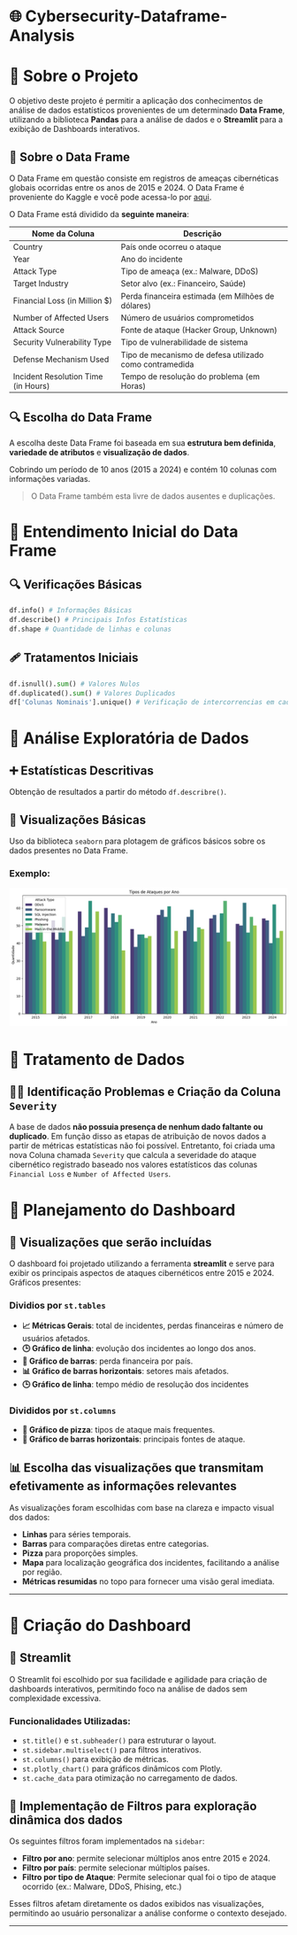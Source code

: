 # 🌐 Cybersecurity-Dataframe-Analysis

# 🚀 Sobre o Projeto
O objetivo deste projeto é permitir a aplicação dos conhecimentos de análise de dados estatísticos provenientes de um determinado **Data Frame**, utilizando a biblioteca **Pandas** para a análise de dados e o **Streamlit** para a exibição de Dashboards interativos.

## 📂 Sobre o Data Frame
O Data Frame em questão consiste em registros de ameaças cibernéticas globais ocorridas entre os anos de 2015 e 2024. O Data Frame é proveniente do Kaggle e você pode acessa-lo por [aqui](https://www.kaggle.com/datasets/atharvasoundankar/global-cybersecurity-threats-2015-2024).

O Data Frame está dividido da **seguinte maneira**:

| Nome da Coluna                      | Descrição                                               |
|-------------------------------------|---------------------------------------------------------|
| Country                             | País onde ocorreu o ataque                              |
| Year                                | Ano do incidente                                        |
| Attack Type                         | Tipo de ameaça (ex.: Malware, DDoS)                     |
| Target Industry                     | Setor alvo (ex.: Financeiro, Saúde)                     |
| Financial Loss (in Million $)       | Perda financeira estimada (em Milhões de dólares)       |
| Number of Affected Users            | Número de usuários comprometidos                        |
| Attack Source                       | Fonte de ataque (Hacker Group, Unknown)                 |
| Security Vulnerability Type         | Tipo de vulnerabilidade de sistema                      |
| Defense Mechanism Used              | Tipo de mecanismo de defesa utilizado como contramedida |
| Incident Resolution Time (in Hours) | Tempo de resolução do problema (em Horas)               |

## 🔍 Escolha do Data Frame
A escolha deste Data Frame foi baseada em sua **estrutura bem definida**, **variedade de atributos** e **visualização de dados**.

Cobrindo um período de 10 anos (2015 a 2024) e contém 10 colunas com informações variadas.

> O Data Frame também esta livre de dados ausentes e duplicações.

# 🧐 Entendimento Inicial do Data Frame
## 🔍 Verificações Básicas
```python
df.info() # Informações Básicas
df.describe() # Principais Infos Estatísticas
df.shape # Quantidade de linhas e colunas
```
## 🩹 Tratamentos Iniciais
```python
df.isnull().sum() # Valores Nulos
df.duplicated().sum() # Valores Duplicados
df['Colunas Nominais'].unique() # Verificação de intercorrencias em cada coluna
```
# 🔬 Análise Exploratória de Dados
## ➕ Estatísticas Descritivas
Obtenção de resultados a partir do método `df.describre()`.
## 👀 Visualizações Básicas
Uso da biblioteca `seaborn` para plotagem de gráficos básicos sobre os dados presentes no Data Frame.
### Exemplo:
![Meu Gráfico](assets/seaborn.png)

# 🔧 Tratamento de Dados
## 😵‍💫 Identificação Problemas e Criação da Coluna `Severity`
A base de dados **não possuia presença de nenhum dado faltante ou duplicado**.
Em função disso as etapas de atribuição de novos dados a partir de métricas estatísticas não foi possível. Entretanto, foi criada uma nova Coluna chamada `Severity` que calcula a severidade do ataque cibernético registrado baseado nos valores estatísticos das colunas `Financial Loss` e `Number of Affected Users`.

# 🧠 Planejamento do Dashboard

## 🎯 Visualizações que serão incluídas

O dashboard foi projetado utilizando a ferramenta **streamlit** e serve para exibir os principais aspectos de ataques cibernéticos entre 2015 e 2024. Gráficos presentes:

### Dividios por `st.tables`
- **📈 Métricas Gerais**: total de incidentes, perdas financeiras e número de usuários afetados.
- **🕒 Gráfico de linha**: evolução dos incidentes ao longo dos anos.
- **💸 Gráfico de barras**: perda financeira por país.
- **📊 Gráfico de barras horizontais**: setores mais afetados.
- **🕒 Gráfico de linha**: tempo médio de resolução dos incidentes
### Divididos por `st.columns`
- **🦠 Gráfico de pizza**: tipos de ataque mais frequentes.
- **🤖 Gráfico de barras horizontais**: principais fontes de ataque.

## 📊 Escolha das visualizações que transmitam efetivamente as informações relevantes

As visualizações foram escolhidas com base na clareza e impacto visual dos dados:

- **Linhas** para séries temporais.
- **Barras** para comparações diretas entre categorias.
- **Pizza** para proporções simples.
- **Mapa** para localização geográfica dos incidentes, facilitando a análise por região.
- **Métricas resumidas** no topo para fornecer uma visão geral imediata.

---

# 🚀 Criação do Dashboard

## 🧰 Streamlit

O Streamlit foi escolhido por sua facilidade e agilidade para criação de dashboards interativos, permitindo foco na análise de dados sem complexidade excessiva.

### Funcionalidades Utilizadas:

- `st.title()` e `st.subheader()` para estruturar o layout.
- `st.sidebar.multiselect()` para filtros interativos.
- `st.columns()` para exibição de métricas.
- `st.plotly_chart()` para gráficos dinâmicos com Plotly.
- `st.cache_data` para otimização no carregamento de dados.

## 🧪 Implementação de Filtros para exploração dinâmica dos dados

Os seguintes filtros foram implementados na `sidebar`:

- **Filtro por ano**: permite selecionar múltiplos anos entre 2015 e 2024.
- **Filtro por país**: permite selecionar múltiplos países.
- **Filtro por tipo de Ataque**: Permite selecionar qual foi o tipo de ataque ocorrido (ex.: Malware, DDoS, Phising, etc.)

Esses filtros afetam diretamente os dados exibidos nas visualizações, permitindo ao usuário personalizar a análise conforme o contexto desejado.

---
